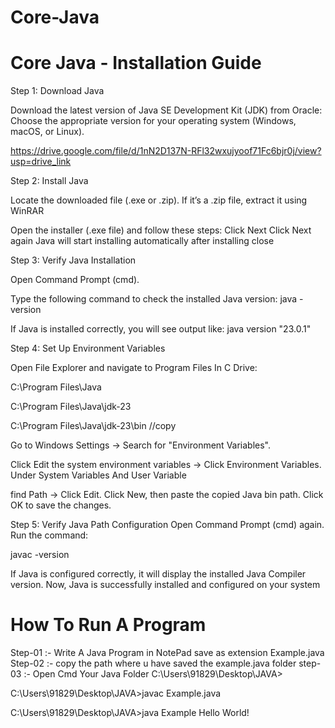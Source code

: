 # Core-Java

# Core Java - Installation Guide

Step 1: Download Java

Download the latest version of Java SE Development Kit (JDK) from Oracle:
Choose the appropriate version for your operating system (Windows, macOS, or Linux).

https://drive.google.com/file/d/1nN2D137N-RFl32wxujyoof71Fc6bjr0j/view?usp=drive_link          

Step 2: Install Java

Locate the downloaded file (.exe or .zip).
If it’s a .zip file, extract it using WinRAR 

Open the installer (.exe file) and follow these steps:
Click Next
Click Next again
Java will start installing automatically after installing close

Step 3: Verify Java Installation

Open Command Prompt (cmd).

Type the following command to check the installed Java version:
java -version

If Java is installed correctly, you will see output like:
java version "23.0.1"


Step 4: Set Up Environment Variables

Open File Explorer and navigate to Program Files In C Drive:

C:\Program Files\Java

C:\Program Files\Java\jdk-23

C:\Program Files\Java\jdk-23\bin            //copy

Go to Windows Settings → Search for "Environment Variables".

Click Edit the system environment variables → Click Environment Variables.
Under System Variables And User Variable

find Path → Click Edit.
Click New, then paste the copied Java bin path.
Click OK to save the changes.


Step 5: Verify Java Path Configuration
Open Command Prompt (cmd) again.
Run the command:

javac -version

If Java is configured correctly, it will display the installed Java Compiler version.
Now, Java is successfully installed and configured on your system

# How To Run A Program

Step-01 :- Write A Java Program in NotePad save as extension Example.java
Step-02 :- copy the path where u have saved the example.java folder
step-03 :- Open Cmd Your Java Folder
C:\Users\91829\Desktop\JAVA>

C:\Users\91829\Desktop\JAVA>javac Example.java

C:\Users\91829\Desktop\JAVA>java Example
Hello World!
















